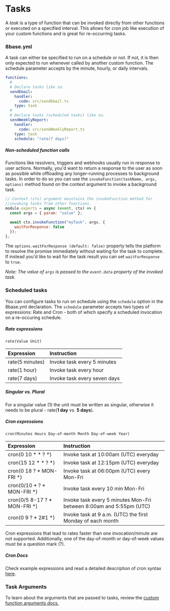 # Tasks

A _task_ is a type of function that can be invoked directly from other functions or executed on a specified interval. This allows for cron job like execution of your custom functions and is great for re-occurring tasks.

### 8base.yml

A task can either be specified to run on a schedule or not. If not, it is then only expected to run whenever called by another custom function. The schedule parameter accepts by the minute, hourly, or daily intervals.

```yaml
functions:
  #
  # Declare tasks like so.
  sendEmail:
    handler:
      code: src/sendEmail.ts
    type: task
  #
  # Declare tasks (scheduled tasks) like so.
  sendWeeklyReport:
    handler:
      code: src/sendWeeklyReport.ts
    type: task
    schedule: "rate(7 days)"
```

##### Non-scheduled function calls

Functions like resolvers, triggers and webhooks usually run in response to user actions. Normally, you'd want to return a response to the user as soon as possible while offloading any longer-running processes to background tasks. In order to do so you can use the `invokeFunction(taskName, args, options)` method found on the context argument to invoke a background task.

```javascript
// Context (ctx) argument maintains the invokeFunction method for
//invoking tasks from other functions.
module.exports = async (event, ctx) => {
  const args = { param: "value" };

  await ctx.invokeFunction("myTask", args, {
    waitForResponse: false
  });
};
```

The `options.waitForResponse (default: false)` property tells the platform to resolve the promise immediately without waiting for the task to complete. If instead you'd like to wait for the task result you can set `waitForResponse` to `true`.

_Note: The value of `args` is passed to the `event.data` property of the invoked task._

### Scheduled tasks

You can configure tasks to run on schedule using the `schedule` option in the 8base.yml declaration. The `schedule` parameter accepts two types of expressions: Rate and Cron - both of which specify a scheduled invocation on a re-occuring schedule.

##### Rate expressions

`rate(Value Unit)`

| Expression      | Instruction                  |
| :-------------- | :--------------------------- |
| rate(5 minutes) | Invoke task every 5 minutes  |
| rate(1 hour)    | Invoke task every hour       |
| rate(7 days)    | Invoke task every seven days |

<!--{% hint style="warning" %}-->

##### Singular vs. Plural

For a singular value (1) the unit must be written as singular, otherwise it needs to be plural - rate(**1 day** _vs._ **5 days**).

<!--{% endhint %}-->

##### Cron expressions

`cron(Minutes Hours Day-of-month Month Day-of-week Year)`

| Expression                   | Instruction                                                         |
| :--------------------------- | :------------------------------------------------------------------ |
| cron(0 10 * * ? *)           | Invoke task at 10:00am (UTC) everyday                               |
| cron(15 12 * * ? *)          | Invoke task at 12:15pm (UTC) everyday                               |
| cron(0 18 ? * MON-FRI *)     | Invoke task at 06:00pm (UTC) every Mon-Fri                          |
| cron(0/10 * ? * MON-FRI *)   | Invoke task every 10 min Mon-Fri                                    |
| cron(0/5 8-17 ? * MON-FRI *) | Invoke task every 5 minutes Mon-Fri between 8:00am and 5:55pm (UTC) |
| cron(0 9 ? * 2#1 *)          | Invoke task at 9 a.m. (UTC) the first Monday of each month          |

Cron expressions that lead to rates faster than one invocation/minute are not supported. Additionally, one of the day-of-month or day-of-week values must be a question mark (?).

<!--{% hint style="info" %}-->

##### Cron Docs

Check example expressions and read a detailed description of cron syntax [here](https://docs.aws.amazon.com/lambda/latest/dg/tutorial-scheduled-events-schedule-expressions.html?shortFooter=true).

<!--{% endhint %}-->

### Task Arguments

To learn about the arguments that are passed to tasks, review the [custom function arguments docs.](/docs/8base-console/custom-functions/#custom-function-arguments)
